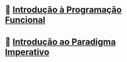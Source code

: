 # 📖 [**Introdução à Programação Funcional**](introducao-programacao-funcional.md) 
# 📖 [**Introdução ao Paradigma Imperativo**](introducao-paradigma-imperativo.md) 